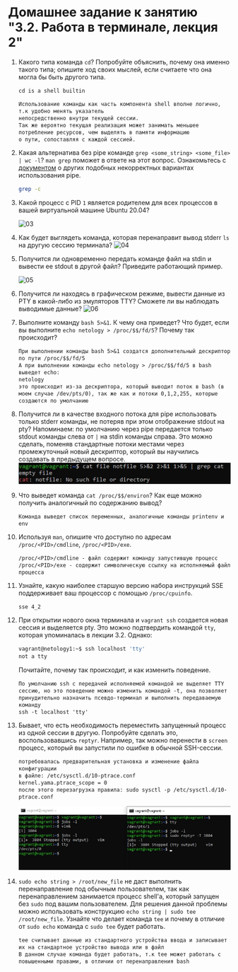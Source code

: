# Домашнее задание к занятию "3.2. Работа в терминале, лекция 2"

1. Какого типа команда `cd`? Попробуйте объяснить, почему она именно такого типа; опишите ход своих мыслей, если считаете что она могла бы быть другого типа.

    ```
    cd is a shell builtin
    ```
    ```
    Использование команды как часть компонента shell вполне логично, т.к удобно менять указатель 
    непосредственно внутри текущей сессии.
    Так же вероятно текущая реализация может занимать меньшее потребление ресурсов, чем выделять в памяти информацию 
    о пути, сопоставляя с каждой сессией.
    ```

2. Какая альтернатива без pipe команде `grep <some_string> <some_file> | wc -l`? `man grep` поможет в ответе на этот вопрос. Ознакомьтесь с [документом](http://www.smallo.ruhr.de/award.html) о других подобных некорректных вариантах использования pipe.

    ```bash
   grep -c 
   ```

3. Какой процесс с PID `1` является родителем для всех процессов в вашей виртуальной машине Ubuntu 20.04?

    ![03](https://github.com/NotClove/netology.devops/blob/master/03-sysadmin-02-terminal/pics/01.jpg?raw=true)

4. Как будет выглядеть команда, которая перенаправит вывод stderr `ls` на другую сессию терминала?
    ![04](https://github.com/NotClove/netology.devops/blob/master/03-sysadmin-02-terminal/pics/02.jpg?raw=true)
5. Получится ли одновременно передать команде файл на stdin и вывести ее stdout в другой файл? Приведите работающий пример.

    ![05](https://github.com/NotClove/netology.devops/blob/master/03-sysadmin-02-terminal/pics/03.jpg?raw=true)
7. Получится ли находясь в графическом режиме, вывести данные из PTY в какой-либо из эмуляторов TTY? Сможете ли вы наблюдать выводимые данные?
    ![06](https://github.com/NotClove/netology.devops/blob/master/03-sysadmin-02-terminal/pics/04.jpg?raw=true)
8. Выполните команду `bash 5>&1`. К чему она приведет? Что будет, если вы выполните `echo netology > /proc/$$/fd/5`? Почему так происходит?

    ```
   При выполнении команды bash 5>&1 создатся дополнительный дескриптор по пути /proc/$$/fd/5
   А при выполнении команды echo netology > /proc/$$/fd/5 в bash выведет echo:
   netology
   это происходит из-за дескриптора, который выводит поток в bash (в моем случае /dev/pts/0), так же как и потоки 0,1,2,255, которые создаются по умолчанию
   ```
   
9. Получится ли в качестве входного потока для pipe использовать только stderr команды, не потеряв при этом отображение stdout на pty? Напоминаем: по умолчанию через pipe передается только stdout команды слева от `|` на stdin команды справа.
Это можно сделать, поменяв стандартные потоки местами через промежуточный новый дескриптор, который вы научились создавать в предыдущем вопросе.
    ![08](https://github.com/NotClove/netology.devops/blob/master/03-sysadmin-02-terminal/pics/05.jpg?raw=true)
10. Что выведет команда `cat /proc/$$/environ`? Как еще можно получить аналогичный по содержанию вывод?

     ```commandline
     Команда выведет список переменных, аналогичные команды printenv и env
     ```

11. Используя `man`, опишите что доступно по адресам `/proc/<PID>/cmdline`, `/proc/<PID>/exe`.

    ```commandline
    /proc/<PID>/cmdline - файл содержит команду запустившую процесс
    /proc/<PID>/exe - содержит символическую ссылку на исполняемый файл процесса
    ```
12. Узнайте, какую наиболее старшую версию набора инструкций SSE поддерживает ваш процессор с помощью `/proc/cpuinfo`.

    ```commandline
    sse 4_2
    ```
13. При открытии нового окна терминала и `vagrant ssh` создается новая сессия и выделяется pty. Это можно подтвердить командой `tty`, которая упоминалась в лекции 3.2. Однако:

     ```bash
     vagrant@netology1:~$ ssh localhost 'tty'
     not a tty
     ```
     Почитайте, почему так происходит, и как изменить поведение.

    ```
    По умолчанию ssh с передачей исполняемой командой не выделяет TTY сессию, но это поведение можно изменить командой -t, она позволяет принудительно назначить псевдо-терминал и выполнить передаваемую команду
    ssh -t localhost 'tty'
    ```

14. Бывает, что есть необходимость переместить запущенный процесс из одной сессии в другую. Попробуйте сделать это, воспользовавшись `reptyr`. Например, так можно перенести в `screen` процесс, который вы запустили по ошибке в обычной SSH-сессии.

    ```
    потребовалась предварительная установка и изменение файла конфигурации
    в файле: /etc/sysctl.d/10-ptrace.conf
    kernel.yama.ptrace_scope = 0
    после этого перезагрузка правила: sudo sysctl -p /etc/sysctl.d/10-ptrace.conf
    ```
    ![13](https://github.com/NotClove/netology.devops/blob/master/03-sysadmin-02-terminal/pics/06.jpg?raw=true)

15. `sudo echo string > /root/new_file` не даст выполнить перенаправление под обычным пользователем, так как перенаправлением занимается процесс shell'а, который запущен без `sudo` под вашим пользователем. Для решения данной проблемы можно использовать конструкцию `echo string | sudo tee /root/new_file`. Узнайте что делает команда `tee` и почему в отличие от `sudo echo` команда с `sudo tee` будет работать.

    ```
    tee считывает данные из стандартного устройства ввода и записывает их на стандартное устройство вывода или в файл
    В данном случае команда будет работать, т.к tee может работать с повышенными правами, в отличии от перенаправления bash
    ```
